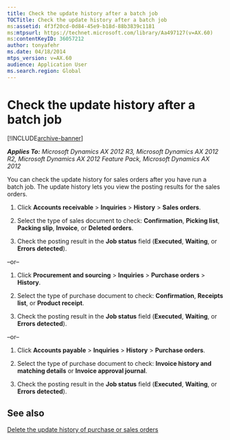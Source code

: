```yaml
---
title: Check the update history after a batch job
TOCTitle: Check the update history after a batch job
ms:assetid: 4f3f20cd-0d84-45e9-b18d-88b3839c1181
ms:mtpsurl: https://technet.microsoft.com/library/Aa497127(v=AX.60)
ms:contentKeyID: 36057212
author: tonyafehr
ms.date: 04/18/2014
mtps_version: v=AX.60
audience: Application User
ms.search.region: Global
---
```


# Check the update history after a batch job 


[!INCLUDE[archive-banner](includes/archive-banner.md)]


_**Applies To:** Microsoft Dynamics AX 2012 R3, Microsoft Dynamics AX 2012 R2, Microsoft Dynamics AX 2012 Feature Pack, Microsoft Dynamics AX 2012_

You can check the update history for sales orders after you have run a batch job. The update history lets you view the posting results for the sales orders.

1.  Click **Accounts receivable** \> **Inquiries** \> **History** \> **Sales orders**.

2.  Select the type of sales document to check: **Confirmation**, **Picking list**, **Packing slip**, **Invoice**, or **Deleted orders**.

3.  Check the posting result in the **Job status** field (**Executed**, **Waiting**, or **Errors detected**).

–or–

1.  Click **Procurement and sourcing** \> **Inquiries** \> **Purchase orders** \> **History**.

2.  Select the type of purchase document to check: **Confirmation**, **Receipts list**, or **Product receipt**.

3.  Check the posting result in the **Job status** field (**Executed**, **Waiting**, or **Errors detected**).

–or–

1.  Click **Accounts payable** \> **Inquiries** \> **History** \> **Purchase orders**.

2.  Select the type of purchase document to check: **Invoice history and matching details** or **Invoice approval journal**.

3.  Check the posting result in the **Job status** field (**Executed**, **Waiting**, or **Errors detected**).

## See also

[Delete the update history of purchase or sales orders](delete-the-update-history-of-purchase-or-sales-orders.md)

  


